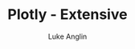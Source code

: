 ---
title: Plotly - Extensive
author: Luke Anglin
image: https://raw.githubusercontent.com/cldougl/plot_images/add_r_img/plotly_2017.png
description: There's so much you can do with Plotly.  Interactive visualizations have never been so simple!  
topics: Plotly 
sources: https://plotly.com/python/
publish: True
---